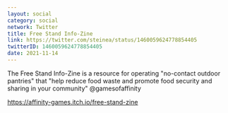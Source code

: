 ```yaml
---
layout: social
category: social
network: Twitter
title: Free Stand Info-Zine
link: https://twitter.com/steinea/status/1460059624778854405
twitterID: 1460059624778854405
date: 2021-11-14
---
```


The Free Stand Info-Zine is a resource for operating "no-contact outdoor pantries" that "help reduce food waste and promote food security and sharing in your community" @gamesofaffinity

<https://affinity-games.itch.io/free-stand-zine>
